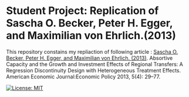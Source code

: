 # Student Project: Replication of Sascha O. Becker, Peter H. Egger, and Maximilian von Ehrlich.(2013)

This repository constains my repliaction of following article :
[Sascha O. Becker, Peter H. Egger, and Maximilian von Ehrlich. (2013)](https://www.aeaweb.org/articles?id=10.1257/pol.5.4.29). Absortive Capacity and the Growth and Investment Effects of Regional Transfers: A Regression Discontinuity Design with Heterogeneous Treatment Effects. American Economic Journal:Economic Policy 2013, 5(4): 29–77.



[![License: MIT](https://img.shields.io/badge/License-MIT-blue.svg)](https://github.com/HumanCapitalAnalysis/template-course-project/blob/master/LICENSE)
